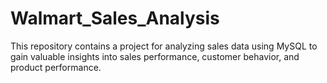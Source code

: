 # Walmart_Sales_Analysis
This repository contains a project for analyzing sales data using MySQL to gain valuable insights into sales performance, customer behavior, and product performance.
